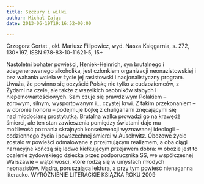 ```yaml
---
title: Szczury i wilki
author: Michał Zając
date: 2013-06-19T19:16:52+00:00

---
```

 

Grzegorz Gortat , okł. Mariusz Filipowicz, wyd. Nasza Księgarnia, s. 272, 130&#215;197, ISBN 978-83-10-11621-5, 15+


  Nastoletni bohater powieści, Heniek-Heinrich, syn brutalnego i zdegenerowanego alkoholika, jest członkiem organizacji neonazistowskiej i bez wahania wciela w życie jej rasistowski i nacjonalistyczny program. Uważa, że powinno się oczyścić Polskę nie tylko z cudzoziemców, z Żydami na czele, ale także z wszelkich osobników słabych i niepełnowartościowych. Sam czuje się prawdziwym Polakiem – zdrowym, silnym, wysportowanym i&#8230; czystej krwi. Z takim przekonaniem – w obronie honoru – podejmuje bójkę z chuliganami znęcającymi się nad młodocianą prostytutką. Brutalna walka prowadzi go na krawędź śmierci, ale ten stan zawieszenia pomiędzy światami daje mu możliwość poznania skrajnych konsekwencji wyznawanej ideologii – codziennego życia i powszechnej śmierci w Auschwitz. Obozowe życie zostało w powieści odmalowane z przejmującym realizmem, a oba ciągi narracyjne kończą się ledwo kiełkującym przejawem dobra: w obozie jest to ocalenie żydowskiego dziecka przez podporucznika SS, we współczesnej Warszawie – wątpliwości, które rodzą się w umysłach młodych neonazistów. Mądra, poruszająca lektura, a przy tym powieść nienaganna literacko. WYRÓŻNIENIE LITERACKIE KSIĄZKA ROKU 2009
